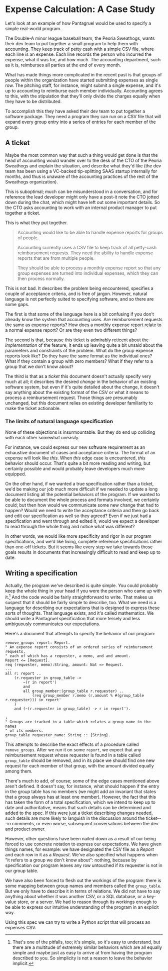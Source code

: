 # Expense Calculation: A Case Study

Let's look at an example of how Pantagruel would be used to specify a
simple real-world program.

The Double-A minor league baseball team, the Peoria Sweathogs,
wants their dev team to put together a small program to help them
with accounting. They keep track of petty cash with a simple CSV file,
where each line is an expense. Each line records the person who incurred
the expense, what it was for, and how much. The accounting department,
such as it is, reimburses all parties at the end of every month.

What has made things more complicated in the recent past is that groups of
people within the organization have started submitting expenses as single
row. The pitching staff, for instance, might submit a single expense, and
it's up to accounting to reimburse each member individually. Accounting
agrees to this, with the stipulation that they'll only divide the charges
equally when they have to be distributed.

To accomplish this they have asked their dev team to put together a
software package. They need a program they can run on a CSV file that
will expand every group entry into a series of entries for each member
of the group.

## A ticket

Maybe the most common way that such a thing would get done is that
the head of accounting would wander over to the desk of the CTO of the
Peoria Sweathogs and explain the situation, and describe what they'd
like (the dev team has been using a VC-backed tip-splitting SAAS startup
internally for months, and thus is unaware of the accounting practices
of the rest of the Sweathogs organization).

This is suboptimal; much can be misunderstood in a conversation, and for
reference the lead developer might only have a post-it note the CTO jotted
down during the chat, which might have left out some important details. So
the CTO asks accounting to work with an internal product manager to put
together a ticket.

This is what they put together.

> Accounting would like to be able to handle expense reports for groups of people.
>
> Accounting currently uses a CSV file to keep track of all petty-cash
> reimbursement requests. They need the ability to handle expense reports
> that are from multiple people.
>
> They should be able to process a monthly expense report so that any
> group expenses are turned into individual expenses, which they can then
> process normally.

This is not bad. It describes the problem being encountered, specifies a
couple of acceptance criteria, and is free of jargon. However, natural
language is not perfectly suited to specifying software, and so there
are some gaps.

The first is that some of the language here is a bit confusing if you
don't already know the system that accounting uses. Are reimbursement
requests the same as expense reports? How does a monthly expense report
relate to a normal expense report? Or are they even two different things?

The second is that, because this ticket is admirably reticent about the
*implementation* of the feature, it ends up leaving quite a bit unsaid
about the parameters and constraints of the problem. What do the group
expense reports look like? Do they have the same format as the individual
ones? What if they contain a group with zero members? What if they refer
to a group that we don't know about?

The third is that as a *ticket* this document doesn't actually specify
very much at all; it describes the desired *change* in the behavior of
an existing software system, but even if it's quite detailed about the
change, it doesn't say anything about the existing format of the CSV
or what it means to process a reimbursement request. Those things are
presumably unchanged, but this document relies on existing developer
familiarity to make the ticket actionable.

### The limits of natural language specification

None of these objections is insurmountable. But they do end up colliding
with each other somewhat uneasily.

For instance, we could express our new software requirement as an
exhaustive document of cases and acceptance criteria. The format of
an expense will look like *this*. When *this* edge case is encountered,
*this* behavior should occur. That's quite a bit more reading and writing,
but certainly possible and would probably leave developers much more
equipped.

On the other hand, if we wanted a true specification rather than a ticket,
we'd be making our job much more difficult if we needed to update a
long document listing all the potential behaviors of the program. If we
wanted to be able to document the whole process and formats involved, we
certainly could; but then how would we communicate some new change that
had to happen? Would we need to write the acceptance criteria and then
go back and edit our specification as well so they agreed? Even if we
just had a specification and went through and edited it, would we expect
a developer to read through the whole thing and notice what was different?

In other words, we would like more specificity and rigor in our program
specifications, and we'd like living, complete reference specifications
rather than one-off tickets. But it seems like every step we take towards
those goals results in documents that increasingly difficult to read
and keep up to date.

## Writing a specification

Actually, the program we've described is quite simple. You could probably
keep the whole thing in your head if you were the person who came up
with it.[^1] And the code would be fairly straightforward to write. That
makes us suspect that it should be fairly simple to describe, too. What
we need is a language for describing our expectations that is designed
to express these sorts of thoughts. That language exists, and it's called
mathematics. We should write a Pantagruel specification that more tersely
and less ambiguously communicates our expectations.

[^1]: That's one of the pitfalls, too; it's simple, so it's easy to
understand, but there are a multitude of extremely similar behaviors
which are all equally simple and maybe just as easy to arrive at from
having the program described to you. So simplicity is not a reason to
leave the behavior implicit.

Here's a document that attempts to specify the behavior of our program:

```pantagruel
remove_groups report: Report.
" An expense report consists of an ordered series of reimbursement requests,
" each of which has a requester, a memo, and and amount.
Report <= [Request].
req (requester, memo):String, amount: Nat => Request.
---
all r: report ..
    (r.requester in group_table ->
        ~(r in report')
        and
        all group_member:(group_table r.requester) ..
            (req group_member r.memo (r.amount % #(group_table r.requester))) in report'
    )
    and (~(r.requester in group_table) -> r in report').

;
" Groups are tracked in a table which relates a group name to the names
" of its members.
group_table requester_name: String :: {String}.
```

This attempts to describe the exact effects of a procedure called
`remove_groups`. After we run it on some `report`, we expect that
any reimbursement request whose requester is found in a table called
`group_table` should be removed, and in its place we should find one new
request for each member of that group, with the amount divided equally
among them.

There's much to add, of course; some of the edge cases mentioned above
aren't defined. It doesn't say, for instance, what should happen if the
entry in the group table has no members (we might add an invariant that
states that a group always has at least one member). However, the fact
that this has taken the form of a total specification, which we intend
to keep up to date and authoritative, means that such details can be
determined and added to the spec. If this were just a ticket describing
changes needed, such details are more likely to languish in the discussion
around the ticket---in comments, or even worse, subsequent conversations
between the dev and product owner.

However, other questions have been nailed down as a result of our
being forced to use concrete notation to express our expectations. We
have given things names, for example: we have designated the CSV file
as a *Report* and each row in it as a *Request*. We've also specified
what happens when "it refers to a group we don't know about": nothing,
because by specification our program leaves any row untouched if its
requester is not in our group table.

We have also been forced to flesh out the workings of the program:
there is some mapping between group names and members called the
`group_table`. But we only have to describe it in terms of relations. We
did not have to say anything about whether it was another CSV, or a SQL
database, or a key-value store, or a server. We had to reason through
its workings enough to be able to express our intuitive understanding of
the program in an explicit way.

Using this spec we can try to write a Python script that will process
an expenses CSV.
